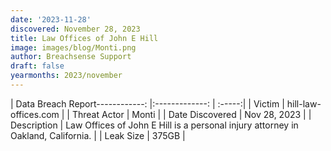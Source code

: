 ```yaml
---
date: '2023-11-28'
discovered: November 28, 2023
title: Law Offices of John E Hill
image: images/blog/Monti.png
author: Breachsense Support
draft: false
yearmonths: 2023/november
---
```


| Data Breach Report------------:     |:-------------:    | :-----:|
| Victim      | hill-law-offices.com      | 
| Threat Actor      | Monti      | 
| Date Discovered      | Nov 28, 2023      | 
| Description      | Law Offices of John E Hill is a personal injury attorney in Oakland, California.      | 
| Leak Size      | 375GB      | 

